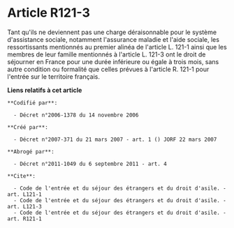# Article R121-3

Tant qu'ils ne deviennent pas une charge déraisonnable pour le système d'assistance sociale, notamment l'assurance maladie et
l'aide sociale, les ressortissants mentionnés au premier alinéa de l'article L. 121-1 ainsi que les membres de leur famille
mentionnés à l'article L. 121-3 ont le droit de séjourner en France pour une durée inférieure ou égale à trois mois, sans
autre condition ou formalité que celles prévues à l'article R. 121-1 pour l'entrée sur le territoire français.

**Liens relatifs à cet article**

	**Codifié par**:

	  - Décret n°2006-1378 du 14 novembre 2006

	**Créé par**:

	  - Décret n°2007-371 du 21 mars 2007 - art. 1 () JORF 22 mars 2007

	**Abrogé par**:

	  - Décret n°2011-1049 du 6 septembre 2011 - art. 4

	**Cite**:

	  - Code de l'entrée et du séjour des étrangers et du droit d'asile. - art. L121-1
	  - Code de l'entrée et du séjour des étrangers et du droit d'asile. - art. L121-3
	  - Code de l'entrée et du séjour des étrangers et du droit d'asile. - art. R121-1

